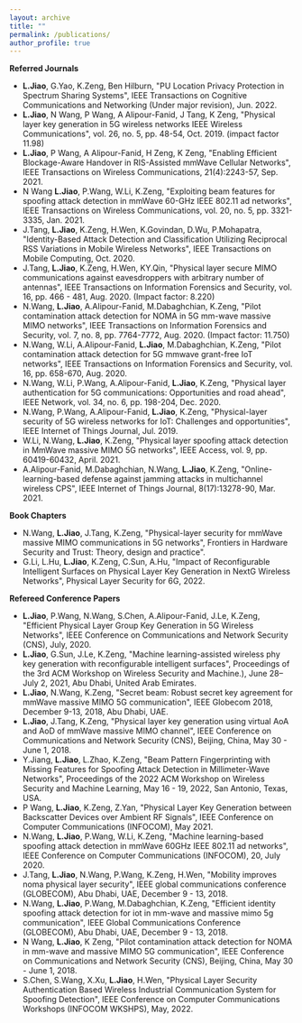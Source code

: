 ```yaml
---
layout: archive
title: ""
permalink: /publications/
author_profile: true
---
```

**Referred Journals**
* **L.Jiao**, G.Yao, K.Zeng, Ben Hilburn, "PU Location Privacy Protection in Spectrum Sharing Systems", IEEE Transactions on Cognitive Communications and Networking (Under major revision), Jun. 2022.
* **L.Jiao**, N Wang, P Wang, A Alipour-Fanid, J Tang, K Zeng, "Physical layer key generation in 5G wireless networks IEEE Wireless Communications", vol. 26, no. 5, pp. 48-54, Oct. 2019. (impact factor 11.98)
* **L.Jiao**, P Wang, A Alipour-Fanid, H Zeng, K Zeng, "Enabling Efficient Blockage-Aware Handover in RIS-Assisted mmWave Cellular Networks", IEEE Transactions on Wireless Communications, 21(4):2243-57, Sep. 2021.
* N Wang **L.Jiao**, P.Wang, W.Li, K.Zeng, "Exploiting beam features for spoofing attack detection in mmWave 60-GHz IEEE 802.11 ad networks", IEEE Transactions on Wireless Communications, vol. 20, no. 5, pp. 3321-3335, Jan. 2021.
* J.Tang, **L.Jiao**, K.Zeng, H.Wen, K.Govindan, D.Wu, P.Mohapatra, "Identity-Based Attack Detection and Classification Utilizing Reciprocal RSS Variations in Mobile Wireless Networks", IEEE Transactions on Mobile Computing, Oct. 2020.
* J.Tang, **L.Jiao**, K.Zeng, H.Wen, KY.Qin, "Physical layer secure MIMO communications against eavesdroppers with arbitrary number of antennas", IEEE Transactions on Information Forensics and Security, vol. 16, pp. 466 - 481, Aug. 2020. (Impact factor: 8.220)
* N.Wang, **L.Jiao**, A.Alipour-Fanid, M.Dabaghchian, K.Zeng, "Pilot contamination attack detection for NOMA in 5G mm-wave massive MIMO networks", IEEE Transactions on Information Forensics and Security, vol. 7, no. 8, pp. 7764-7772, Aug. 2020. (Impact factor: 11.750)
* N.Wang, W.Li, A.Alipour-Fanid, **L.Jiao**, M.Dabaghchian, K.Zeng, "Pilot contamination attack detection for 5G mmwave grant-free IoT networks", IEEE Transactions on Information Forensics and Security, vol. 16, pp. 658-670, Aug. 2020.
* N.Wang, W.Li, P.Wang, A.Alipour-Fanid, **L.Jiao**, K.Zeng, "Physical layer authentication for 5G communications: Opportunities and road ahead", IEEE Network, vol. 34, no. 6, pp. 198-204, Dec. 2020.
* N.Wang, P.Wang, A.Alipour-Fanid, **L.Jiao**, K.Zeng, "Physical-layer security of 5G wireless networks for IoT: Challenges and opportunities", IEEE Internet of Things Journal, Jul. 2019.
* W.Li, N.Wang, **L.Jiao**, K.Zeng, "Physical layer spoofing attack detection in MmWave massive MIMO 5G networks", IEEE Access, vol. 9, pp. 60419-60432, April. 2021.
* A.Alipour-Fanid, M.Dabaghchian, N.Wang, **L.Jiao**, K.Zeng, "Online-learning-based defense against jamming attacks in multichannel wireless CPS", IEEE Internet of Things Journal, 8(17):13278-90, Mar. 2021.

**Book Chapters**
* N.Wang, **L.Jiao**, J.Tang, K.Zeng, "Physical-layer security for mmWave massive MIMO communications in 5G networks", Frontiers in Hardware Security and Trust: Theory, design and practice".
* G.Li, L.Hu, **L.Jiao**, K.Zeng, C.Sun, A.Hu, "Impact of Reconfigurable Intelligent Surfaces on Physical Layer Key Generation in NextG Wireless Networks", Physical Layer Security for 6G, 2022.

**Refereed Conference Papers**
* **L.Jiao**, P.Wang, N.Wang, S.Chen, A.Alipour-Fanid, J.Le, K.Zeng, "Efficient Physical Layer Group Key Generation in 5G Wireless Networks", IEEE Conference on Communications and Network Security (CNS), July, 2020.
* **L.Jiao**, G.Sun, J.Le, K.Zeng, "Machine learning-assisted wireless phy key generation with reconfigurable intelligent surfaces", Proceedings of the 3rd ACM Workshop on Wireless Security and Machine.), June 28–July 2, 2021, Abu Dhabi, United Arab Emirates.
* **L.Jiao**, N.Wang, K.Zeng, "Secret beam: Robust secret key agreement for mmWave massive MIMO 5G communication", IEEE Globecom 2018, December 9-13, 2018, Abu Dhabi, UAE.
* **L.Jiao**, J.Tang, K.Zeng, "Physical layer key generation using virtual AoA and AoD of mmWave massive MIMO channel", IEEE Conference on Communications and Network Security (CNS), Beijing, China, May 30 - June 1, 2018.
* Y.Jiang, **L.Jiao**, L.Zhao, K.Zeng, "Beam Pattern Fingerprinting with Missing Features for Spoofing Attack Detection in Millimeter-Wave Networks", Proceedings of the 2022 ACM Workshop on Wireless Security and Machine Learning, May 16 - 19, 2022, San Antonio, Texas, USA.
* P Wang, **L.Jiao**, K.Zeng, Z.Yan, "Physical Layer Key Generation between Backscatter Devices over Ambient RF Signals", IEEE Conference on Computer Communications (INFOCOM), May 2021.
* N.Wang, **L.Jiao**, P.Wang, W.Li, K.Zeng, "Machine learning-based spoofing attack detection in mmWave 60GHz IEEE 802.11 ad networks", IEEE Conference on Computer Communications (INFOCOM), 20, July 2020.
* J.Tang, **L.Jiao**, N.Wang, P.Wang, K.Zeng, H.Wen, "Mobility improves noma physical layer security", IEEE global communications conference (GLOBECOM), Abu Dhabi, UAE, December 9 - 13, 2018.
* N.Wang, **L.Jiao**, P.Wang, M.Dabaghchian, K.Zeng, "Efficient identity spoofing attack detection for iot in mm-wave and massive mimo 5g communication", IEEE Global Communications Conference (GLOBECOM), Abu Dhabi, UAE, December 9 - 13, 2018.
* N Wang, **L.Jiao**, K Zeng, "Pilot contamination attack detection for NOMA in mm-wave and massive MIMO 5G communication", IEEE Conference on Communications and Network Security (CNS), Beijing, China, May 30 - June 1, 2018.
* S.Chen, S.Wang, X.Xu, **L.Jiao**, H.Wen, "Physical Layer Security Authentication Based Wireless Industrial Communication System for Spoofing Detection", IEEE Conference on Computer Communications Workshops (INFOCOM WKSHPS), May, 2022.
